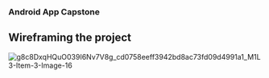 ### Android App Capstone

## Wireframing the project
![g8c8DxqHQuO039I6Nv7V8g_cd0758eeff3942bd8ac73fd09d4991a1_M1L3-Item-3-Image-16](https://github.com/user-attachments/assets/d3eb7385-b95d-4a9b-af52-850b4eaccedf)
